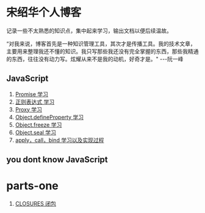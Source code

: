 # 宋绍华个人博客 #
记录一些不太熟悉的知识点，集中起来学习，输出文档以便后续温故。

“对我来说，博客首先是一种知识管理工具，其次才是传播工具。我的技术文章，主要用来整理我还不懂的知识。我只写那些我还没有完全掌握的东西，那些我精通的东西，往往没有动力写。炫耀从来不是我的动机，好奇才是。" ---阮一峰

## JavaScript
1. [Promise 学习](https://github.com/Rudy24/Notes/blob/master/JavaScript/notes/Promise.md)
2. [正则表达式 学习](https://github.com/Rudy24/Notes/blob/master/JavaScript/notes/%E6%AD%A3%E5%88%99.md)
3. [Proxy 学习](https://github.com/Rudy24/Notes/blob/master/JavaScript/notes/Proxy.md)
4. [Object.defineProperty 学习](https://github.com/Rudy24/Notes/blob/master/JavaScript/notes/Object/Object.defineProperty.md)
5. [Object.freeze 学习](https://github.com/Rudy24/Notes/blob/master/JavaScript/notes/Object/Object.freeze.md)
6. [Object.seal 学习](https://github.com/Rudy24/Notes/blob/master/JavaScript/notes/Object/Object.seal.md)
7. [apply，call，bind 学习以及实现过程](https://github.com/Rudy24/Notes/blob/master/JavaScript/notes/apply%26call%26bind.md)

## you dont know JavaScript

# parts-one
1. [CLOSURES 闭包](https://github.com/Rudy24/Notes/blob/master/JavaScript/books/you-dont-know-JS/parts-one/CLOSURES.md)